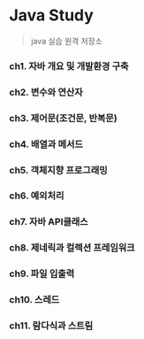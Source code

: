 # Java Study
> java 실습 원격 저장소

### ch1. 자바 개요 및 개발환경 구축
### ch2. 변수와 연산자
### ch3. 제어문(조건문, 반복문)
### ch4. 배열과 메서드
### ch5. 객체지향 프로그래밍
### ch6. 예외처리
### ch7. 자바 API클래스
### ch8. 제네릭과 컬렉션 프레임워크
### ch9. 파일 입출력
### ch10. 스레드
### ch11. 람다식과 스트림
